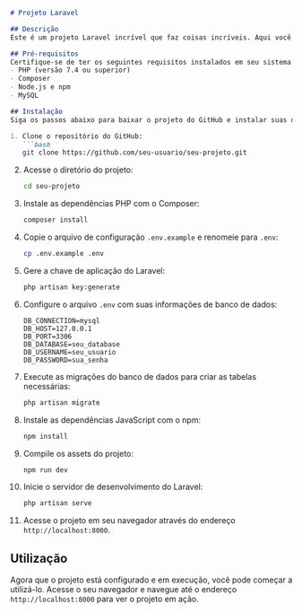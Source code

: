 ```markdown
# Projeto Laravel

## Descrição
Este é um projeto Laravel incrível que faz coisas incríveis. Aqui você encontrará instruções sobre como configurar e executar o projeto em seu ambiente local.

## Pré-requisitos
Certifique-se de ter os seguintes requisitos instalados em seu sistema:
- PHP (versão 7.4 ou superior)
- Composer
- Node.js e npm
- MySQL

## Instalação
Siga os passos abaixo para baixar o projeto do GitHub e instalar suas dependências:

1. Clone o repositório do GitHub:
   ```bash
   git clone https://github.com/seu-usuario/seu-projeto.git
   ```

2. Acesse o diretório do projeto:
   ```bash
   cd seu-projeto
   ```

3. Instale as dependências PHP com o Composer:
   ```bash
   composer install
   ```

4. Copie o arquivo de configuração `.env.example` e renomeie para `.env`:
   ```bash
   cp .env.example .env
   ```

5. Gere a chave de aplicação do Laravel:
   ```bash
   php artisan key:generate
   ```

6. Configure o arquivo `.env` com suas informações de banco de dados:

   ```plaintext
   DB_CONNECTION=mysql
   DB_HOST=127.0.0.1
   DB_PORT=3306
   DB_DATABASE=seu_database
   DB_USERNAME=seu_usuario
   DB_PASSWORD=sua_senha
   ```

7. Execute as migrações do banco de dados para criar as tabelas necessárias:
   ```bash
   php artisan migrate
   ```

8. Instale as dependências JavaScript com o npm:
   ```bash
   npm install
   ```

9. Compile os assets do projeto:
   ```bash
   npm run dev
   ```

10. Inicie o servidor de desenvolvimento do Laravel:
    ```bash
    php artisan serve
    ```

11. Acesse o projeto em seu navegador através do endereço `http://localhost:8000`.

## Utilização
Agora que o projeto está configurado e em execução, você pode começar a utilizá-lo. Acesse o seu navegador e navegue até o endereço `http://localhost:8000` para ver o projeto em ação.
```
